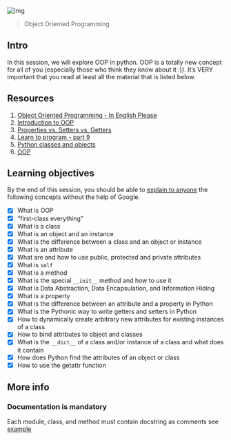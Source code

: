 ![img](https://assets.imaginablefutures.com/media/images/ALX_Logo.max-200x150.png)
> Object Oriented Programming 

## Intro 
In this session, we will explore OOP in python. OOP is a totally new concept for all of you (especially those who think they know about it :)). It’s VERY important that you read at least all the material that is listed below. 

## Resources
1. [Object Oriented Programming - In English Please](https://python.swaroopch.com/oop.html)
2. [Introduction to OOP](https://python-course.eu/oop/object-oriented-programming.php)
3. [Properties vs. Setters vs. Getters](https://python-course.eu/oop/properties-vs-getters-and-setters.php)
4. [Learn to program - part 9 ](https://www.youtube.com/watch?v=1AGyBuVCTeE&)
5. [Python classes and objects](https://www.youtube.com/watch?v=apACNr7DC_s)
6. [OOP](https://www.youtube.com/watch?v=-DP1i2ZU9gk)

## Learning objectives
By the end of this session, you should be able to [explain to anyone](https://fs.blog/feynman-learning-technique/) the following concepts without the help of Google.

* [x] What is OOP
* [x] “first-class everything”
* [x] What is a class
* [X] What is an object and an instance
* [X] What is the difference between a class and an object or instance
* [X] What is an attribute
* [X] What are and how to use public, protected and private attributes
* [X] What is ```self```
* [X] What is a method
* [X] What is the special ```__init__``` method and how to use it
* [X] What is Data Abstraction, Data Encapsulation, and Information Hiding
* [X] What is a property
* [X] What is the difference between an attribute and a property in Python
* [X] What is the Pythonic way to write getters and setters in Python
* [X] How to dynamically create arbitrary new attributes for existing instances of a class
* [X] How to bind attributes to object and classes
* [X] What is the ```__dict__``` of a class and/or instance of a class and what does it contain
* [X] How does Python find the attributes of an object or class
* [X] How to use the getattr function

## More info
### Documentation is mandatory
Each module, class, and method must contain docstring as comments see [example](https://sphinxcontrib-napoleon.readthedocs.io/en/latest/example_google.html)